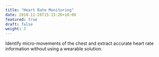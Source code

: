 ```yaml
---
title: "Heart Rate Monitoring"
date: 2018-11-28T15:15:26+10:00
featured: true
draft: false
weight: 3
---
```


Identify micro-movements of the chest and extract accurate heart rate information without using a wearable solution.

